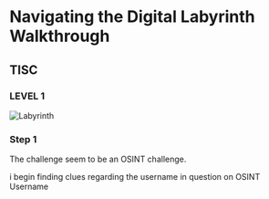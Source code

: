 # Navigating the Digital Labyrinth Walkthrough
## TISC
### LEVEL 1

![Labyrinth](https://github.com/Solaireis/CTF-Writeups/blob/main/TISC_2024/Level_1/images/Level_1_desc.png)

### Step 1 
The challenge seem to be an OSINT challenge.

i begin finding clues regarding the username in question on OSINT Username
